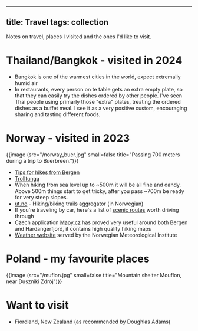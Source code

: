 
---
title: Travel
tags: collection
---

Notes on travel, places I visited and the ones I'd like to visit.

# Thailand/Bangkok - visited in 2024

- Bangkok is one of the warmest cities in the world, expect extremally humid air
- In restaurants, every person on te table gets an extra empty plate, so that
  they can easily try the dishes ordered by other people. I've seen Thai people
  using primarly those "extra" plates, treating the ordered dishes as a buffet
  meal. I see it as a very positive custom, encouraging sharing and tasting different foods.

# Norway - visited in 2023

{{image (src="/norway_buer.jpg" small=false title="Passing 700 meters during a trip to Buerbreen.")}}

- [Tips for hikes from
  Bergen](https://www.reddit.com/r/Norway/comments/2ebfg7/comment/cjy42q5/)
- [Trolltunga](https://maps.app.goo.gl/LcFPiWkw4qqSXYGL8)
- When hiking from sea level up to ~500m it will be all fine and dandy. Above
  500m things start to get tricky, after you pass ~700m be ready for very steep
  slopes.
- [ut.no](https://ut.no/) - Hiking/biking trails aggregator (in Norwegian)
- If you're traveling by car, here's a list of [scenic
  routes](https://www.nasjonaleturistveger.no/en/routes/) worth driving through
- Czech application [Mapy.cz](https://mapy.cz) has proved very useful around
  both Bergen and Hardangerfjord, it contains high quality hiking maps
- [Weather website](https://www.yr.no/en) served by the Norwegian
  Meteorological Institute

# Poland - my favourite places

{{image (src="/muflon.jpg" small=false title="Mountain shelter Mouflon, near Duszniki Zdrój")}}

# Want to visit

- Fiordland, New Zealand (as recommended by Doughlas Adams)
